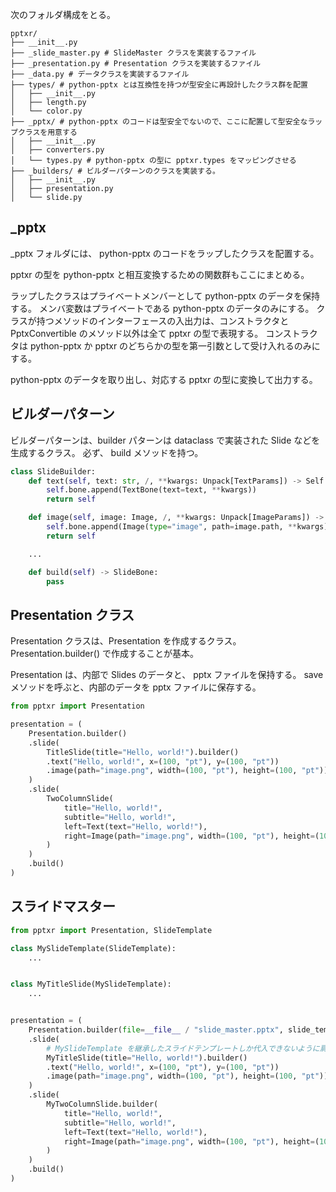 
次のフォルダ構成をとる。

```
pptxr/
├── __init__.py
├── _slide_master.py # SlideMaster クラスを実装するファイル
├── _presentation.py # Presentation クラスを実装するファイル
├── _data.py # データクラスを実装するファイル
├── types/ # python-pptx とは互換性を持つが型安全に再設計したクラス群を配置
│   ├── __init__.py
│   ├── length.py
│   └── color.py
├── _pptx/ # python-pptx のコードは型安全でないので、ここに配置して型安全なラップクラスを用意する
│   ├── __init__.py
│   ├── converters.py
│   └── types.py # python-pptx の型に pptxr.types をマッピングさせる
├── _builders/ # ビルダーパターンのクラスを実装する。
│   ├── __init__.py
│   ├── presentation.py
│   └── slide.py
```

## _pptx

_pptx フォルダには、 python-pptx のコードをラップしたクラスを配置する。

pptxr の型を python-pptx と相互変換するための関数群もここにまとめる。

ラップしたクラスはプライベートメンバーとして python-pptx のデータを保持する。
メンバ変数はプライベートである python-pptx のデータのみにする。
クラスが持つメソッドのインターフェースの入出力は、コンストラクタと PptxConvertible のメソッド以外は全て pptxr の型で表現する。
コンストラクタは python-pptx か pptxr のどちらかの型を第一引数として受け入れるのみにする。

python-pptx のデータを取り出し、対応する pptxr の型に変換して出力する。

## ビルダーパターン

ビルダーパターンは、builder パターンは dataclass で実装された Slide などを生成するクラス。
必ず、 build メソッドを持つ。

```python
class SlideBuilder:
    def text(self, text: str, /, **kwargs: Unpack[TextParams]) -> Self:
        self.bone.append(TextBone(text=text, **kwargs))
        return self

    def image(self, image: Image, /, **kwargs: Unpack[ImageParams]) -> Self:
        self.bone.append(Image(type="image", path=image.path, **kwargs))
        return self

    ...

    def build(self) -> SlideBone:
        pass
```

## Presentation クラス

Presentation クラスは、Presentation を作成するクラス。 Presentation.builder() で作成することが基本。

Presentation は、内部で Slides のデータと、 pptx ファイルを保持する。
save メソッドを呼ぶと、内部のデータを pptx ファイルに保存する。

```python
from pptxr import Presentation

presentation = (
    Presentation.builder()
    .slide(
        TitleSlide(title="Hello, world!").builder()
        .text("Hello, world!", x=(100, "pt"), y=(100, "pt"))
        .image(path="image.png", width=(100, "pt"), height=(100, "pt")),
    )
    .slide(
        TwoColumnSlide(
            title="Hello, world!",
            subtitle="Hello, world!",
            left=Text(text="Hello, world!"),
            right=Image(path="image.png", width=(100, "pt"), height=(100, "pt")),
        )
    )
    .build()
)
```

## スライドマスター

```python
from pptxr import Presentation, SlideTemplate

class MySlideTemplate(SlideTemplate):
    ...


class MyTitleSlide(MySlideTemplate):
    ...


presentation = (
    Presentation.builder(file=__file__ / "slide_master.pptx", slide_template=MySlideTemplate)
    .slide(
        # MySlideTemplate を継承したスライドテンプレートしか代入できないように肩ガードをつけられる
        MyTitleSlide(title="Hello, world!").builder()
        .text("Hello, world!", x=(100, "pt"), y=(100, "pt"))
        .image(path="image.png", width=(100, "pt"), height=(100, "pt")),
    )
    .slide(
        MyTwoColumnSlide.builder(
            title="Hello, world!",
            subtitle="Hello, world!",
            left=Text(text="Hello, world!"),
            right=Image(path="image.png", width=(100, "pt"), height=(100, "pt")),
        )
    )
    .build()
)
```